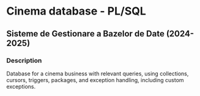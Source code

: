 ﻿# Cinema database - PL/SQL
## Sisteme de Gestionare a Bazelor de Date (2024-2025)

### Description

Database for a cinema business with relevant queries, using collections, cursors, triggers, packages, and exception handling, including custom exceptions.
